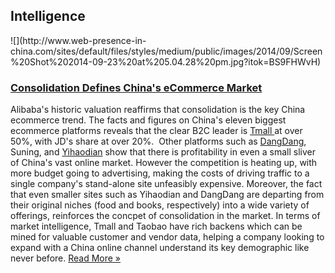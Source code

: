 ## Intelligence
 <div class="intelligence-items"> <article class="intelligence-item"> ![](http://www.web-presence-in-china.com/sites/default/files/styles/medium/public/images/2014/09/Screen%20Shot%202014-09-23%20at%205.04.28%20pm.jpg?itok=BS9FHWvH) <div class="intelligence-item-content"> 

### [Consolidation Defines China&apos;s eCommerce Market](http://www.chinadigitalreview.com/chinas-top-11-ecommerce-platforms/ "Consolidation Defines China&apos;s eCommerce Market")

Alibaba&apos;s historic valuation reaffirms that consolidation is the key China ecommerce trend. The facts and figures on China&apos;s eleven biggest ecommerce platforms reveals that the clear B2C leader is [Tmall ](http://www.tmall.com/)at over 50%, with JD&apos;s share at over 20%. &#xA0;Other platforms such as [DangDang](http://www.dangdang.com/), Suning, and [Yihaodian](http://www.yhd.com/) show that there is profitability in even a small sliver of China&apos;s vast online market. However the competition is heating up, with more budget going to advertising, making the costs of driving traffic to a single company&apos;s stand-alone site unfeasibly expensive. Moreover, the fact that even smaller sites such as Yihaodian and DangDang are departing from their original niches (food and books, respectively) into a wide variety of offerings, reinforces the concpet of consolidation in the market. In terms of market intelligence, Tmall and Taobao have rich backens which can be mined for valuable customer and vendor data, helping a company looking to expand with a China online channel understand its key demographic like never before.
 [Read More &#xBB;](http://www.chinadigitalreview.com/chinas-top-11-ecommerce-platforms/ "Consolidation Defines China&apos;s eCommerce Market") </div> </article> </div>